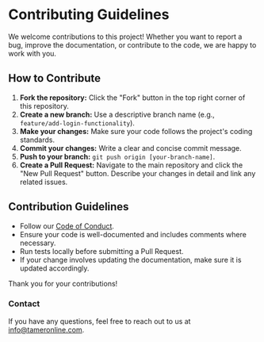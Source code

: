 # Contributing Guidelines

We welcome contributions to this project! Whether you want to report a bug, improve the documentation, or contribute to the code, we are happy to work with you.

## How to Contribute

1. **Fork the repository:** Click the "Fork" button in the top right corner of this repository.
2. **Create a new branch:** Use a descriptive branch name (e.g., `feature/add-login-functionality`).
3. **Make your changes:** Make sure your code follows the project's coding standards.
4. **Commit your changes:** Write a clear and concise commit message.
5. **Push to your branch:** `git push origin [your-branch-name]`.
6. **Create a Pull Request:** Navigate to the main repository and click the "New Pull Request" button. Describe your changes in detail and link any related issues.

## Contribution Guidelines

- Follow our [Code of Conduct](./CODE_OF_CONDUCT.md).
- Ensure your code is well-documented and includes comments where necessary.
- Run tests locally before submitting a Pull Request.
- If your change involves updating the documentation, make sure it is updated accordingly.

Thank you for your contributions!

### Contact
If you have any questions, feel free to reach out to us at [info@tameronline.com](mailto:info@tameronline.com).

